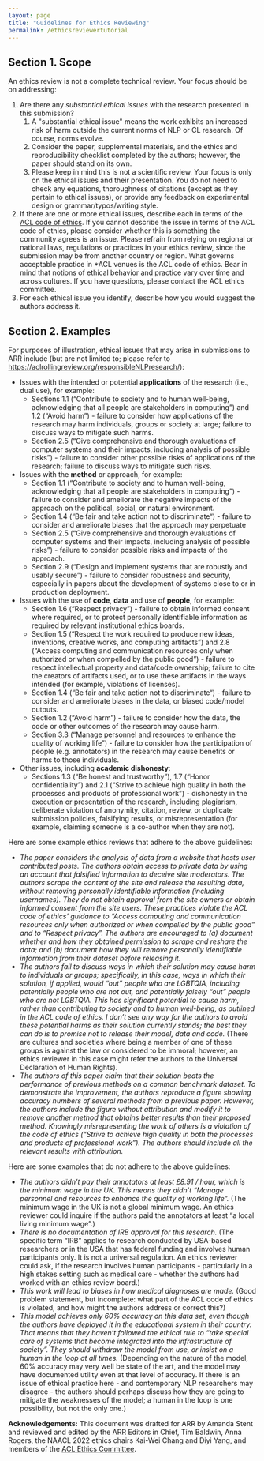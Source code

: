 ```yaml
---
layout: page
title: "Guidelines for Ethics Reviewing"
permalink: /ethicsreviewertutorial
---
```


Section 1. Scope
-----------------

An ethics review is not a complete technical review. Your focus should be on addressing:
1. Are there any *substantial ethical issues* with the research presented in this submission? 
   1. A "substantial ethical issue" means the work exhibits an increased risk of harm outside the current norms of NLP or CL research. Of course, norms evolve. 
   2. Consider the paper, supplemental materials, and the ethics and reproducibility checklist completed by the authors; however, the paper should stand on its own. 
   3. Please keep in mind this is not a scientific review. Your focus is only on the ethical issues and their presentation. You do not need to check any equations, thoroughness of citations (except as they pertain to ethical issues), or provide any feedback on experimental design or grammar/typos/writing style.
2. If there are one or more ethical issues, describe each in terms of the [ACL code of ethics](https://www.aclweb.org/portal/content/acl-code-ethics). If you cannot describe the issue in terms of the ACL code of ethics, please consider whether this is something the community agrees is an issue. Please refrain from relying on regional or national laws, regulations or practices in your ethics review, since the submission may be from another country or region. What governs acceptable practice in *ACL venues is the ACL code of ethics. Bear in mind that notions of ethical behavior and practice vary over time and across cultures. If you have questions, please contact the ACL ethics committee.
3. For each ethical issue you identify, describe how you would suggest the authors address it.

Section 2. Examples
-----------------

For purposes of illustration, ethical issues that may arise in submissions to ARR include (but are not limited to; please refer to https://aclrollingreview.org/responsibleNLPresearch/): 
* Issues with the intended or potential __applications__ of the research (i.e., dual use), for example: 
  * Sections 1.1 (“Contribute to society and to human well-being, acknowledging that all people are stakeholders in computing”) and 1.2 (“Avoid harm”) - failure to consider how applications of the research may harm individuals, groups or society at large; failure to discuss ways to mitigate such harms.
  * Section 2.5 (“Give comprehensive and thorough evaluations of computer systems and their impacts, including analysis of possible risks”) - failure to consider other possible risks of applications of the research; failure to discuss ways to mitigate such risks.
* Issues with the __method__ or approach, for example:
  * Section 1.1 (“Contribute to society and to human well-being, acknowledging that all people are stakeholders in computing”) - failure to consider and ameliorate the negative impacts of the approach on the political, social, or natural environment.
  * Section 1.4 (“Be fair and take action not to discriminate“) - failure to consider and ameliorate biases that the approach may perpetuate
  * Section 2.5 (“Give comprehensive and thorough evaluations of computer systems and their impacts, including analysis of possible risks”) - failure to consider possible risks and impacts of the approach.
  * Section 2.9 (“Design and implement systems that are robustly and usably secure”) - failure to consider robustness and security, especially in papers about the development of systems close to or in production deployment.
* Issues with the use of __code__, __data__ and use of __people__, for example:
  * Section 1.6 (“Respect privacy”) - failure to obtain informed consent where required, or to protect personally identifiable information as required by relevant institutional ethics boards.
  * Section 1.5 (“Respect the work required to produce new ideas, inventions, creative works, and computing artifacts”) and 2.8 (“Access computing and communication resources only when authorized or when compelled by the public good”) - failure to respect intellectual property and data/code ownership; failure to cite the creators of artifacts used, or to use these artifacts in the ways intended (for example, violations of licenses).
  * Section 1.4 (“Be fair and take action not to discriminate“)  - failure to consider and ameliorate biases in the data, or biased code/model outputs.
  * Section 1.2 (“Avoid harm”) - failure to consider how the data, the code or other outcomes of the research may cause harm.
  * Section 3.3 (“Manage personnel and resources to enhance the quality of working life”) - failure to consider how the participation of people (e.g. annotators) in the research may cause benefits or harms to those individuals.
* Other issues, including __academic dishonesty__:
  * Sections 1.3 (“Be honest and trustworthy”), 1.7 (“Honor confidentiality”) and 2.1 (“Strive to achieve high quality in both the processes and products of professional work”) - dishonesty in the execution or presentation of the research, including plagiarism, deliberate violation of anonymity, citation, review, or duplicate submission policies, falsifying results, or misrepresentation (for example, claiming someone is a co-author when they are not).

Here are some example ethics reviews that adhere to the above guidelines:
* *The paper considers the analysis of data from a website that hosts user contributed posts. The authors obtain access to private data by using an account that  falsified information to deceive site moderators. The authors scrape the content of the site and release the resulting data, without removing personally identifiable information (including usernames). They do not obtain approval from the site owners or obtain informed consent from the site users. These practices violate the ACL code of ethics’ guidance to “Access computing and communication resources only when authorized or when compelled by the public good” and to “Respect privacy”. The authors are encouraged to (a) document whether and how they obtained permission to scrape and reshare the data; and (b) document how they will remove personally identifiable information from their dataset before releasing it.*
* *The authors fail to discuss ways in which their solution may cause harm to individuals or groups; specifically, in this case, ways in which their solution, if applied, would “out” people who are LGBTQIA, including potentially people who are not out, and potentially falsely “out” people who are not LGBTQIA. This has significant potential to cause harm, rather than contributing to society and to human well-being, as outlined in the ACL code of ethics. I don’t see any way for the authors to avoid these potential harms as their solution currently stands; the best they can do is to promise not to release their model, data and code.* (There are cultures and societies where being a member of one of these groups is against the law or considered to be immoral; however, an ethics reviewer in this case might refer the authors to the Universal Declaration of Human Rights).
* *The authors of this paper claim that their solution beats the performance of previous methods on a common benchmark dataset. To demonstrate the improvement, the authors reproduce a figure showing accuracy numbers of several methods from a previous paper. However, the authors include the figure without attribution and modify it to remove another method that obtains better results than their proposed method. Knowingly misrepresenting the work of others is a violation of the code of ethics (“Strive to achieve high quality in both the processes and products of professional work”). The authors should include all the relevant results with attribution.*

Here are some examples that do not adhere to the above guidelines:
* *The authors didn’t pay their annotators at least  £8.91 / hour, which is the minimum wage in the UK. This means they didn’t “Manage personnel and resources to enhance the quality of working life”.* (The minimum wage in the UK is not a global minimum wage. An ethics reviewer could inquire if the authors paid the annotators at least “a local living minimum wage”.)
* *There is no documentation of IRB approval for this research.* (The specific term “IRB” applies to research conducted by USA-based researchers or in the USA that has federal funding and involves human participants only. It is not a universal regulation. An ethics reviewer could ask, if the research involves human participants - particularly in a high stakes setting such as medical care - whether the authors had worked with an ethics review board.)
* *This work will lead to biases in how medical diagnoses are made.* (Good problem statement, but incomplete: what part of the ACL code of ethics is violated, and how might the authors address or correct this?)
* *This model achieves only 60% accuracy on this data set, even though the authors have deployed it in the educational system in their country. That means that they haven’t followed the ethical rule to “take special care of systems that become integrated into the infrastructure of society”. They should withdraw the model from use, or insist on a human in the loop at all times.* (Depending on the nature of the model, 60% accuracy may very well be state of the art, and the model may have documented utility even at that level of accuracy. If there is an issue of ethical practice here - and contemporary NLP researchers may disagree - the authors should perhaps discuss how they are going to mitigate the weaknesses of the model; a human in the loop is one possibility, but not the only one.)

__Acknowledgements:__ This document was drafted for ARR by Amanda Stent and reviewed and edited by the ARR Editors in Chief, Tim Baldwin, Anna Rogers, the NAACL 2022 ethics chairs Kai-Wei Chang and Diyi Yang, and members of the [ACL Ethics Committee](https://www.aclweb.org/adminwiki/index.php?title=Formation_of_the_ACL_Ethics_Committee). 
